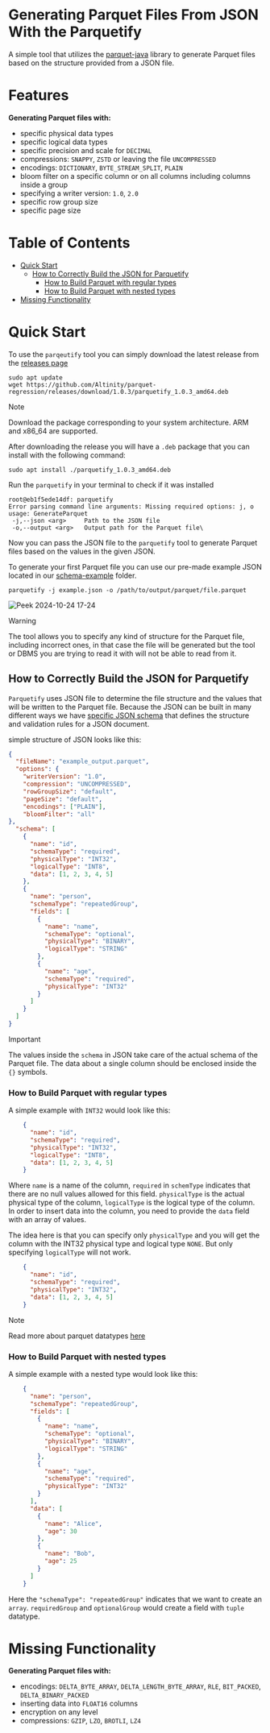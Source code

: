 # Generating Parquet Files From JSON With the Parquetify

A simple tool that utilizes the [parquet-java](https://github.com/apache/parquet-java) library to generate Parquet files based on the structure provided from a JSON file.

# Features

**Generating Parquet files with:**

* specific physical data types
* specific logical data types
* specific precision and scale for `DECIMAL`
* compressions: `SNAPPY`, `ZSTD` or leaving the file `UNCOMPRESSED`
* encodings: `DICTIONARY`, `BYTE_STREAM_SPLIT`, `PLAIN`
* bloom filter on a specific column or on all columns including columns inside a group
* specifying a writer version: `1.0`, `2.0`
* specific row group size
* specific page size


# Table of Contents

* [Quick Start](#quick-start)
  * [How to Correctly Build the JSON for Parquetify](#how-to-correctly-build-the-json-for-parquetify)
    * [How to Build Parquet with regular types](#how-to-build-parquet-with-regular-types)
    * [How to Build Parquet with nested types](#how-to-build-parquet-with-nested-types)
* [Missing Functionality](#missing-functionality)


# Quick Start

To use the `parqeutify` tool you can simply download the latest release from the [releases page](https://github.com/Altinity/parquet-regression/releases)

```shell
sudo apt update
wget https://github.com/Altinity/parquet-regression/releases/download/1.0.3/parquetify_1.0.3_amd64.deb
```

> [!NOTE]
> Download the package corresponding to your system architecture. ARM and x86_64 are supported.

After downloading the release you will have a `.deb` package that you can install with the following command:

```shell
sudo apt install ./parquetify_1.0.3_amd64.deb
```

Run the `parquetify` in your terminal to check if it was installed

```shell
root@eb1f5ede14df: parquetify
Error parsing command line arguments: Missing required options: j, o
usage: GenerateParquet
 -j,--json <arg>     Path to the JSON file
 -o,--output <arg>   Output path for the Parquet file\
```

Now you can pass the JSON file to the `parquetify` tool to generate Parquet files based on the values in the given JSON.

To generate your first Parquet file you can use our pre-made example JSON located in our [schema-example](https://github.com/Altinity/parquet-regression/blob/main/parquetify/src/schema-example/json/example.json) folder.

```shell
parquetify -j example.json -o /path/to/output/parquet/file.parquet
```
![Peek 2024-10-24 17-24](https://github.com/user-attachments/assets/d7c27bff-ba00-40bc-987b-c446ed8c7bd0)

> [!WARNING]
> The tool allows you to specify any kind of structure for the Parquet file, including incorrect ones, in that case the 
> file will be generated but the tool or DBMS you are trying to read it with will not be able to read from it.

## How to Correctly Build the JSON for Parquetify

`Parquetify` uses JSON file to determine the file structure and the values that will be written to the Parquet file. 
Because the JSON can be built in many different ways we have [specific JSON schema](https://github.com/Altinity/parquet-regression/blob/main/parquetify/src/schema-example/json/schema.json)
that defines the structure and validation rules for a JSON document.

simple structure of JSON looks like this:

```json
{
  "fileName": "example_output.parquet",
  "options": {
    "writerVersion": "1.0",
    "compression": "UNCOMPRESSED",
    "rowGroupSize": "default",
    "pageSize": "default",
    "encodings": ["PLAIN"],
    "bloomFilter": "all"
},
  "schema": [
    {
      "name": "id",
      "schemaType": "required",
      "physicalType": "INT32",
      "logicalType": "INT8",
      "data": [1, 2, 3, 4, 5]
    },
    {
      "name": "person",
      "schemaType": "repeatedGroup",
      "fields": [
        {
          "name": "name",
          "schemaType": "optional",
          "physicalType": "BINARY",
          "logicalType": "STRING"
        },
        {
          "name": "age",
          "schemaType": "required",
          "physicalType": "INT32"
        }
      ]
    }
  ]
}
```

> [!IMPORTANT]
> 
> The values inside the `schema` in JSON take care of the actual schema of the Parquet file. The data about a single
column should be enclosed inside the `{}` symbols.

### How to Build Parquet with regular types

A simple example with `INT32` would look like this:

```json
    {
      "name": "id",
      "schemaType": "required",
      "physicalType": "INT32",
      "logicalType": "INT8",
      "data": [1, 2, 3, 4, 5]
    }
```

Where `name` is a name of the column, `required` in `schemType` indicates that there are no null values allowed for this field.
`physicalType` is the actual physical type of the column, `logicalType` is the logical type of the column. In order to 
insert data into the column, you need to provide the `data` field with an array of values.

The idea here is that you can specify only `physicalType` and you will get the column with the INT32 physical type and logical type `NONE`. 
But only specifying `logicalType` will not work. 

```json
    {
      "name": "id",
      "schemaType": "required",
      "physicalType": "INT32",
      "data": [1, 2, 3, 4, 5]
    }
```

> [!NOTE]
> Read more about parquet datatypes [here](https://parquet.apache.org/docs/file-format/types/)

### How to Build Parquet with nested types

A simple example with a nested type would look like this:

```json
    {
      "name": "person",
      "schemaType": "repeatedGroup",
      "fields": [
        {
          "name": "name",
          "schemaType": "optional",
          "physicalType": "BINARY",
          "logicalType": "STRING"
        },
        {
          "name": "age",
          "schemaType": "required",
          "physicalType": "INT32"
        }
      ],
      "data": [
        {
          "name": "Alice",
          "age": 30
        },
        {
          "name": "Bob",
          "age": 25
        }
      ]
    }
```

Here the `"schemaType": "repeatedGroup"` indicates that we want to create an `array`. `requiredGroup` and `optionalGroup` 
would create a field with `tuple` datatype.

# Missing Functionality

**Generating Parquet files with:**

* encodings: `DELTA_BYTE_ARRAY`, `DELTA_LENGTH_BYTE_ARRAY`, `RLE`, `BIT_PACKED`, `DELTA_BINARY_PACKED`
* inserting data into `FLOAT16` columns
* encryption on any level
* compressions: `GZIP`, `LZO`, `BROTLI`, `LZ4`
